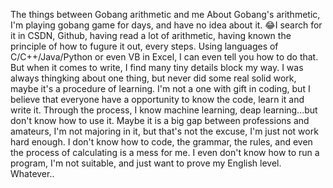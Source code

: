 The things between Gobang arithmetic and me
  About Gobang's arithmetic, I'm playing gobang game for days, and have no idea about it. 😂I search for it in CSDN, Github, having read a lot of arithmetic, having known the principle of how to fugure it out, every steps. Using languages of C/C++/Java/Python or even VB in Excel, I can even tell you how to do that. But when it comes to write, I find many tiny details block my way.
  I was always thingking about one thing, but never did some real solid work, maybe it's a procedure of learning. I'm not a one with gift in coding, but I believe that everyone have a opportunity to know the code, learn it and write it. 
  Through the process, I know machine learning, deap learning...but don't know how to use it. Maybe it is a big gap between professions and amateurs, I'm not majoring in it, but that's not the excuse, I'm just not work hard enough. I don't know how to code, the grammar, the rules, and even the process of calculating is a mess for me. I even don't know how to run a program, I'm not suitable, and just want to prove my English level. 
  Whatever..
